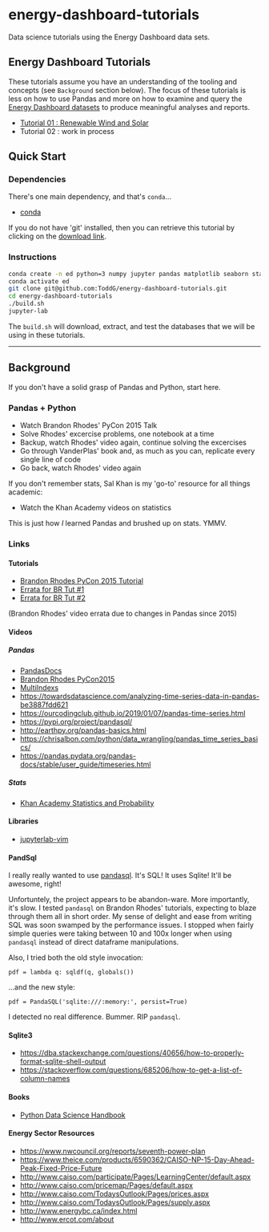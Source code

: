 # energy-dashboard-tutorials
Data science tutorials using the Energy Dashboard data sets.

## Energy Dashboard Tutorials

These tutorials assume you have an understanding of the tooling and concepts
(see `Background` section below). The focus of these tutorials is less on how
to use Pandas and more on how to examine and query the [Energy Dashboard
datasets](https://github.com/energy-analytics-project/energy-dashboard/blob/master/docs/datasets.md)
to produce meaningful analyses and reports.

* [Tutorial 01 : Renewable Wind and Solar](./tutorial-01.ipynb)
* Tutorial 02 : work in process

## Quick Start

### Dependencies

There's one main dependency, and that's `conda`...

* [conda](https://www.anaconda.com/distribution/)

If you do not have 'git' installed, then you can retrieve this tutorial by
clicking on the [download
link](https://github.com/ToddG/energy-dashboard-tutorials/archive/master.zip).

### Instructions

```bash
conda create -n ed python=3 numpy jupyter pandas matplotlib seaborn statsmodels
conda activate ed
git clone git@github.com:ToddG/energy-dashboard-tutorials.git
cd energy-dashboard-tutorials
./build.sh
jupyter-lab
```

The `build.sh` will download, extract, and test the databases that we will
be using in these tutorials.

----

## Background

If you don't have a solid grasp of Pandas and Python, start here.

### Pandas + Python

* Watch Brandon Rhodes' PyCon 2015 Talk
* Solve Rhodes' excercise problems, one notebook at a time
* Backup, watch Rhodes' video again, continue solving the excercises
* Go through VanderPlas' book and, as much as you can, replicate every single line of code
* Go back, watch Rhodes' video again 

If you don't remember stats, Sal Khan is my 'go-to' resource for all
things academic:

* Watch the Khan Academy videos on statistics

This is just how _I_ learned Pandas and brushed up on stats. YMMV.

### Links

#### Tutorials

* [Brandon Rhodes PyCon 2015 Tutorial](https://github.com/brandon-rhodes/pycon-pandas-tutorial)
* [Errata for BR Tut #1](https://stackoverflow.com/questions/45916325/series-object-has-no-attribute-order#45993193)
* [Errata for BR Tut #2](https://stackoverflow.com/questions/44123874/dataframe-object-has-no-attribute-sort#44123892)

(Brandon Rhodes' video errata due to changes in Pandas since 2015)

#### Videos

##### Pandas

* [PandasDocs](https://pandas.pydata.org/pandas-docs/stable/reference/frame.html)
* [Brandon Rhodes PyCon2015](https://www.youtube.com/watch?v=5JnMutdy6Fw)
* [MultiIndexs](https://www.youtube.com/watch?v=kP-0ET0V5Tc)
* https://towardsdatascience.com/analyzing-time-series-data-in-pandas-be3887fdd621
* https://ourcodingclub.github.io/2019/01/07/pandas-time-series.html
* https://pypi.org/project/pandasql/
* http://earthpy.org/pandas-basics.html
* https://chrisalbon.com/python/data_wrangling/pandas_time_series_basics/
* https://pandas.pydata.org/pandas-docs/stable/user_guide/timeseries.html

##### Stats

* [Khan Academy Statistics and Probability](https://www.khanacademy.org/math/statistics-probability)

#### Libraries

* [jupyterlab-vim](https://github.com/jwkvam/jupyterlab-vim)

#### PandSql

I really really wanted to use [pandasql](https://pypi.org/project/pandasql/).
It's SQL! It uses Sqlite! It'll be awesome, right!

Unfortuntely, the project appears to be abandon-ware. More importantly, it's
slow. I tested `pandasql` on Brandon Rhodes' tutorials, expecting to blaze
through them all in short order. My sense of delight and ease from writing SQL
was soon swamped by the performance issues. I stopped when fairly simple
queries were taking between 10 and 100x longer when using `pandasql` instead of
direct dataframe manipulations.

Also, I tried both the old style invocation:

    pdf = lambda q: sqldf(q, globals())

...and the new style:

    pdf = PandaSQL('sqlite:///:memory:', persist=True)

I detected no real difference. Bummer. RIP `pandasql`.

#### Sqlite3

* https://dba.stackexchange.com/questions/40656/how-to-properly-format-sqlite-shell-output
* https://stackoverflow.com/questions/685206/how-to-get-a-list-of-column-names


#### Books

* [Python Data Science Handbook](https://jakevdp.github.io/PythonDataScienceHandbook/)


#### Energy Sector Resources
* https://www.nwcouncil.org/reports/seventh-power-plan
* https://www.theice.com/products/6590362/CAISO-NP-15-Day-Ahead-Peak-Fixed-Price-Future
* http://www.caiso.com/participate/Pages/LearningCenter/default.aspx
* http://www.caiso.com/pricemap/Pages/default.aspx
* http://www.caiso.com/TodaysOutlook/Pages/prices.aspx
* http://www.caiso.com/TodaysOutlook/Pages/supply.aspx
* http://www.energybc.ca/index.html
* http://www.ercot.com/about
